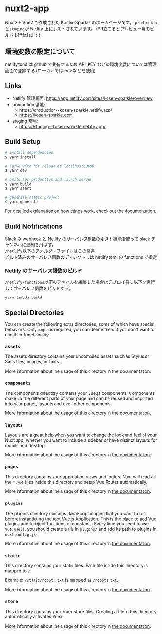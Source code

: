 # nuxt2-app

Nuxt2 + Vue2 で作成された Kosen-Sparkle のホームページです。
`production`と`staging`が Netlify 上にホストされています。
(PR立てるとプレビュー用のビルドも行われます)

## 環境変数の設定について

netlify.toml は github で共有するため API_KEY などの環境変数については管理画面で登録する
(ローカルでは.env などを使用)

## Links

- Netlify 管理画面: https://app.netlify.com/sites/kosen-sparkle/overview
- production 環境:
  - https://production--kosen-sparkle.netlify.app/
  - https://kosen-sparkle.com
- staging 環境:
  - https://staging--kosen-sparkle.netlify.app/

## Build Setup

```bash
# install dependencies
$ yarn install

# serve with hot reload at localhost:3000
$ yarn dev

# build for production and launch server
$ yarn build
$ yarn start

# generate static project
$ yarn generate
```

For detailed explanation on how things work, check out the [documentation](https://nuxtjs.org).

## Build Notifications

Slack の webhook と Netlify のサーバレス関数のホスト機能を使って slack チャンネルに通知を飛ばす。  
`/netlify`以下のフォルダ・ファイルはこの関連  
ビルド済みのサーバレス関数のディレクトリは netlify.toml の functions で指定

### Netlify のサーバレス関数のビルド

`/netlify/functions`以下のファイルを編集した場合はデプロイ前に以下を実行してサーバレス関数をビルドする。

```
yarn lambda-build
```

## Special Directories

You can create the following extra directories, some of which have special behaviors. Only `pages` is required; you can delete them if you don't want to use their functionality.

### `assets`

The assets directory contains your uncompiled assets such as Stylus or Sass files, images, or fonts.

More information about the usage of this directory in [the documentation](https://nuxtjs.org/docs/2.x/directory-structure/assets).

### `components`

The components directory contains your Vue.js components. Components make up the different parts of your page and can be reused and imported into your pages, layouts and even other components.

More information about the usage of this directory in [the documentation](https://nuxtjs.org/docs/2.x/directory-structure/components).

### `layouts`

Layouts are a great help when you want to change the look and feel of your Nuxt app, whether you want to include a sidebar or have distinct layouts for mobile and desktop.

More information about the usage of this directory in [the documentation](https://nuxtjs.org/docs/2.x/directory-structure/layouts).

### `pages`

This directory contains your application views and routes. Nuxt will read all the `*.vue` files inside this directory and setup Vue Router automatically.

More information about the usage of this directory in [the documentation](https://nuxtjs.org/docs/2.x/get-started/routing).

### `plugins`

The plugins directory contains JavaScript plugins that you want to run before instantiating the root Vue.js Application. This is the place to add Vue plugins and to inject functions or constants. Every time you need to use `Vue.use()`, you should create a file in `plugins/` and add its path to plugins in `nuxt.config.js`.

More information about the usage of this directory in [the documentation](https://nuxtjs.org/docs/2.x/directory-structure/plugins).

### `static`

This directory contains your static files. Each file inside this directory is mapped to `/`.

Example: `/static/robots.txt` is mapped as `/robots.txt`.

More information about the usage of this directory in [the documentation](https://nuxtjs.org/docs/2.x/directory-structure/static).

### `store`

This directory contains your Vuex store files. Creating a file in this directory automatically activates Vuex.

More information about the usage of this directory in [the documentation](https://nuxtjs.org/docs/2.x/directory-structure/store).
